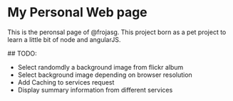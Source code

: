 # My Personal Web page

This is the peronsal page of @frojasg. This project born as a pet project to learn a little bit of node and angularJS.

## TODO:
* Select randomdly a background image from flickr album
* Select background image depending on browser resolution
* Add Caching to services request
* Display summary information from different services


